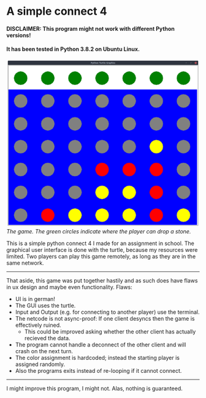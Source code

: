 # A simple connect 4

#### DISCLAIMER: This program might not work with different Python versions!
####             It has been tested in Python 3.8.2 on Ubuntu Linux.


![The game](/game.png)
_The game. The green circles indicate where the player can drop a stone._

This is a simple python connect 4 I made for an assignment in school.
The graphical user interface is done with the turtle, because my resources were limited.
Two players can play this game remotely, as long as they are in the same network.

---

That aside, this game was put together hastily and as such does have flaws in ux design and maybe even functionality.
Flaws:
 - UI is in german!
 - The GUI uses the turtle.
 - Input and Output (e.g. for connecting to another player) use the terminal.
 - The netcode is not async-proof: If one client desyncs then the game is effectively ruined.
   - This could be improved asking whether the other client has actually recieved the data.
 - The program cannot handle a deconnect of the other client and will crash on the next turn.
 - The color assignment is hardcoded; instead the starting player is assigned randomly.
 - Also the programs exits instead of re-looping if it cannot connect.

---

 I might improve this program, I might not.
 Alas, nothing is guaranteed.
